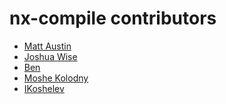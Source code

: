 nx-compile contributors
=======================

- [Matt Austin](https://github.com/matt-)
- [Joshua Wise](https://github.com/JoshuaWise)
- [Ben](https://github.com/bd0)
- [Moshe Kolodny](https://github.com/kolodny)
- [IKoshelev](https://github.com/IKoshelev)
